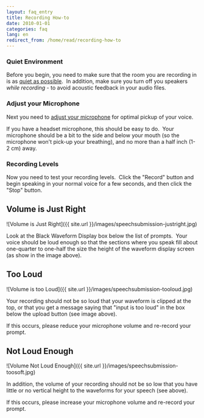 ```yaml
---
layout: faq_entry
title: Recording How-to
date: 2010-01-01
categories: faq
lang: en
redirect_from: /home/read/recording-how-to
---
```


### Quiet Environment

Before you begin, you need to make sure that the room you are recording in is as [quiet as possible].  In addition, make sure you turn off you speakers *while recording* - to avoid acoustic feedback in your audio files.

### Adjust your Microphone 

Next you need to [adjust your microphone] for optimal pickup of your voice. 

If you have a headset microphone, this should be easy to do.  Your microphone should be a bit to the side and below your mouth (so the microphone won't pick-up your breathing), and no more than a half inch (1-2 cm) away.

### Recording Levels

Now you need to test your recording levels.  Click the "Record" button and begin speaking in your normal voice for a few seconds, and then click the "Stop" button.

Volume is Just Right
--------------------

![Volume is Just Right]({{ site.url }}/images/speechsubmission-justright.jpg)

Look at the Black Waveform Display box below the list of prompts.  Your voice should be loud enough so that the sections where you speak fill about one-quarter to one-half the size the height of the waveform display screen (as show in the image above). 

Too Loud
--------

![Volume is too Loud]({{ site.url }}/images/speechsubmission-tooloud.jpg)

Your recording should not be so loud that your waveform is clipped at the top, or that you get a message saying that "input is too loud" in the box below the upload button (see image above). 

If this occurs, please reduce your microphone volume and re-record your prompt.

Not Loud Enough
---------------

![Volume Not Loud Enough]({{ site.url }}/images/speechsubmission-toosoft.jpg)

In addition, the volume of your recording should not be so low that you have little or no vertical height to the waveforms for your speech (see above).

If this occurs, please increase your microphone volume and re-record your prompt.

 

  [quiet as possible]: /faq/how-to-create-a-quiet-environment-for-recording-prompts/
  [adjust your microphone]: /home/docs/faq/faq/how-do-i-adjust-my-microphone-for-recording-speech

